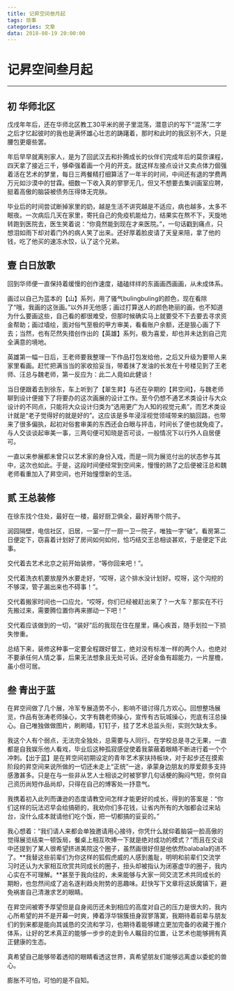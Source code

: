 ```yaml
---
title: 记昇空间叁月起
tags: 琐事
categories: 文章
data: 2018-08-19 20:00:00
---
```


# 记昇空间叁月起

***

## 初 华师北区

戊戌年年后，还在华师北区教工30平米的房子里混荡，潜意识的写下“混荡”二字之后才忆起彼时的我也是满怀雄心壮志的踌躇着，那时和此时的我区别不大，只是腰包更瘪些罢。

年后早早就离别家人，是为了回武汉去和扑腾成长的伙伴们完成年后的莫奈课程，四天拿了接近三千，够牵强着画一个月的开支。就这样左接点设计又卖点体力倔强着活在艺术的梦里，每日三两餐精打细算活了一年半的时间，中间还有退的学费两万元如沙漠中的甘霖。细数一下收入真的寥寥无几，但又不想要去集训画室应聘，挺着高傲的脑袋被债务压得体无完肤。

毕业后的时间尝试断掉家里的奶，越是生活不讲究越是不适应，病也越多，太多不眠夜。一次病后几天在家里，寄托自己的免疫机能给力，结果实在熬不下，天旋地转跑到医院去，医生笑着说：“你竟然能到现在才来医院。”，一句话戳到痛点，只想泪如雨下却对着门外的病人笑了出来。还好厚着脸皮请了天皇来陪，拿了他的钱，吃了他买的速冻水饺，认了这个兄弟。



<!--more-->



## 壹 白日放歌

回到华师便一直保持着缓慢的创作速度，磕磕绊绊的东画画西画画，从未成体系。

画过以自己为蓝本的【山】系列，用了骚气bulingbuling的颜色，现在看除了“哦，我画的这张画。”以外并无他感；画过打算送人的颜色艳丽的画，也不知道为什么要画这些，自己看的都很难受，但那时候确实马上就要受不下去要去寻求资金帮助；画过墙绘，面对俗气至极的甲方审美，看看账户余额，还是狠心画了下去；当然，也有茫然失措创作出的【英雄】系列，极为喜爱，却也并未达到自己完全满意的境地。

英雄第一幅一日后，王老师要我整理一下作品打包发给他，之后又升级为要带人来家里看画。赶忙把满当当的家收拾妥当，带着抹了发油的长发在十号楼见到了王老师、汪总与魏老师，第一反应为：此二人竟如此健谈！

当日便跟着去到徐东，车上听到了【翠生昇】与还在孕期的【昇空间】，与魏老师聊到设计便接下了将要办的这次画展的设计工作。至今仍想不通艺术类设计与大众设计的不同点，只能将大众设计归类为“选用更广为人知的视觉元素”，而艺术类设计就是“老子觉得好的就是好的”。这应该是多年浸淫视觉领域带来的脑回路，也带来了很多偏执，起初对俗套审美的东西还会白眼与抨击，时间长了便也就免疫了。与人交谈谈起审美一事，三两句便可知晓是否可谈，一般情况下以行外人自居便可。

一直以来参展都未曾只以艺术家的身份入戏，而是一同为展览付出的状态参与其中，这次也如此。于是，这段时间便经常到空间来，慢慢的熟了之后便被汪总和魏老师看重加入了昇空间，也开始憧憬新的生活。

## 贰 王总装修

在徐东找个住处，最好在一楼，最好厨卫俱全，最好再带个院子。

润园隔壁，电信社区，旧居，一室一厅一厨一卫一院子，唯独一字“破”。看房第二日便定下，窃喜着计划好了房间如何如何，恰巧结交王总相谈甚欢，于是便定下此事。

交代着去艺术北京之前开始装修，“等你回来吧！”。

交代着洗衣机要放屋外水要走好，“哎呀，这个排水没计划好。哎呀，这个沟挖的不够深，管子漏出来也不碍事！”。

交代着搬家时间也一口应允，“哎呀，你们已经被赶出来了？一大车？那实在不行先搬过来，需要腾位置你再来挪动一下吧！”

交代着应该做到的一切，“装好”后的我现在住在屋里，痛心疾首，随手划拉一下损失惨重。

总结下来，装修这种事一定要全程跟好督工，绝对没有标准一样的两个人，也绝对不要承任何人情之事，后果无法想象且无处可诉。还好金鱼有超能力，一片屋檐，虽小但可居。

## 叁 青出于蓝

在昇空间做了几个展，冷军专展造势不小，影响不错讨得几方欢心。回想整场展览，作品有张涛老师操心，文字有魏老师操心，宣传有古玩城操心，兜底有汪总操心。自己唯独做做图片，刷刷墙，钉钉子，挂了艺术总监头衔，实则欠缺太多。

我这个人有个弱点，无法完全独处，总需要与人同行。在学校总是寻之无果，一直都是自我娱乐他人看戏，毕业后这种孤寂感促使着我蒙蔽着眼睛不断进行着一个个冲刺。【出于蓝】是在昇空间初期设定的青年艺术家扶持板块，对于起步还在摸索阶段的昇空间来说所做的一切还未走上“正统”一途，承蒙身边朋友的厚爱颇多支持感激甚多。只是在与一些非从艺人士相谈之时被寥寥几句话梗的胸闷气短，奈何自己资历尚短作品尚却，只得在自己的博客处一抒意气。

我携着初入此列而谦逊的态度请教空间怎样才能更好的成长，得到的答案是：“你们这样的玩法迟早会给搞砸的，我劝你们多花钱，让省内所有的大咖都会过来站台，没什么成本就请他们吃个饭，把一切都搞的妥妥的。”

我心想着：“我们请人来都会单独邀请用心接待，你凭什么就仰着脑袋一脸高傲的觉得展览结束一顿饭局，餐桌上相互吹捧一下就是绝对成功的模式？”而且在交谈中还提到了某人很希望挤进美院这个圈子，虽然画很好但是他依然balabala的进不了。**我替这些前辈们为你这样的狐假虎威的人感到羞耻，明明和前辈们交流学习时还认为大家相互欣赏共同成长的圈子，扭头却被指认为闭塞虚华的圈子，我内心实在不可理解。**甚至于我向往的，未来能够与大家一同交流艺术共同成长的期盼，也忽然间成了追名逐利趋炎附势的恶趣味。赶快写下文章将这妖魔镇下，避免祸害自己清澈求艺的眼睛。

在昇空间被寄予厚望但是自身阅历还未到相应的高度对自己的压力是很大的，我内心所希望的并不是开幕一时爽，捧着浮华锦簇扭身寂寥落寞，我期待着前辈与朋友们的到来都是能向其诚恳的交流和学习，也期待着能够建立更加完备的收藏于推介体系，让好的艺术真正的能够一步步的走到令人瞩目的位置，让艺术也能够拥有真正健康的生态。

真希望自己能够带着透彻的眼睛看透这世界，真希望朋友们能够远离虚以委蛇的兽心。

膨胀不可怕，可怕的是不自知。